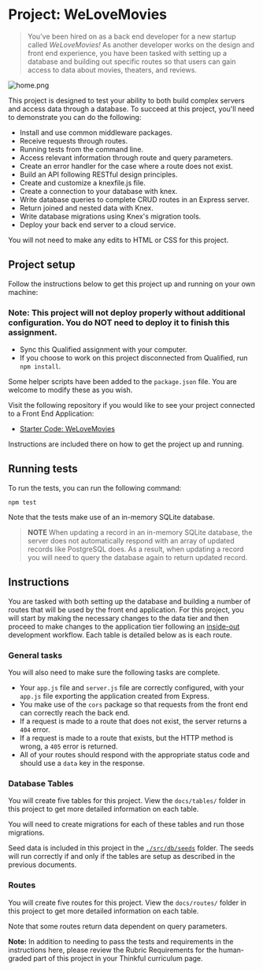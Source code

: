 # Project: WeLoveMovies

> You've been hired on as a back end developer for a new startup called _WeLoveMovies!_ As another developer works on the design and front end experience, you have been tasked with setting up a database and building out specific routes so that users can gain access to data about movies, theaters, and reviews.

![home.png](https://res.cloudinary.com/strive/image/upload/w_1000,h_1000,c_limit/06596df6b4c59b453c69d84d2bc854b3-home.png)

This project is designed to test your ability to both build complex servers and access data through a database. To succeed at this project, you'll need to demonstrate you can do the following:

*   Install and use common middleware packages.
*   Receive requests through routes.
*   Running tests from the command line.
*   Access relevant information through route and query parameters.
*   Create an error handler for the case where a route does not exist.
*   Build an API following RESTful design principles.
*   Create and customize a knexfile.js file.
*   Create a connection to your database with knex.
*   Write database queries to complete CRUD routes in an Express server.
*   Return joined and nested data with Knex.
*   Write database migrations using Knex's migration tools.
*   Deploy your back end server to a cloud service.

You will not need to make any edits to HTML or CSS for this project.

## Project setup

Follow the instructions below to get this project up and running on your own machine:

### Note: This project will not deploy properly without additional configuration. You do NOT need to deploy it to finish this assignment.

*   Sync this Qualified assignment with your computer.
*   If you choose to work on this project disconnected from Qualified, run `npm install`.

Some helper scripts have been added to the `package.json` file. You are welcome to modify these as you wish.

Visit the following repository if you would like to see your project connected to a Front End Application:

*   [Starter Code: WeLoveMovies](https://github.com/Thinkful-Ed/starter-movie-front-end)

Instructions are included there on how to get the project up and running.

## Running tests

To run the tests, you can run the following command:

<div class="language-tabset">

<div class="language-tab language-bash">

    npm test

</div>

</div>

Note that the tests make use of an in-memory SQLite database.

> **NOTE** When updating a record in an in-memory SQLite database, the server does not automatically respond with an array of updated records like PostgreSQL does. As a result, when updating a record you will need to query the database again to return updated record.

## Instructions

You are tasked with both setting up the database and building a number of routes that will be used by the front end application. For this project, you will start by making the necessary changes to the data tier and then proceed to make changes to the application tier following an [inside-out](https://courses.thinkful.com/connecting-it-all-v1/checkpoint/4) development workflow. Each table is detailed below as is each route.

### General tasks

You will also need to make sure the following tasks are complete.

*   Your `app.js` file and `server.js` file are correctly configured, with your `app.js` file exporting the application created from Express.
*   You make use of the `cors` package so that requests from the front end can correctly reach the back end.
*   If a request is made to a route that does not exist, the server returns a `404` error.
*   If a request is made to a route that exists, but the HTTP method is wrong, a `405` error is returned.
*   All of your routes should respond with the appropriate status code and should use a `data` key in the response.

### Database Tables

You will create five tables for this project. View the `docs/tables/` folder in this project to get more detailed information on each table.

You will need to create migrations for each of these tables and run those migrations.

Seed data is included in this project in the [`./src/db/seeds`](./src/db/seeds) folder. The seeds will run correctly if and only if the tables are setup as described in the previous documents.

### Routes

You will create five routes for this project. View the `docs/routes/` folder in this project to get more detailed information on each table.

Note that some routes return data dependent on query parameters.

**Note:** In addition to needing to pass the tests and requirements in the instructions here, please review the Rubric Requirements for the human-graded part of this project in your Thinkful curriculum page.

</div>

</div>

<span class="scroll-up" tooltip="Scroll up to see more"></span><span class="scroll-down" tooltip="Scroll down to see more"></span></scroll-overflow-indicator></div>